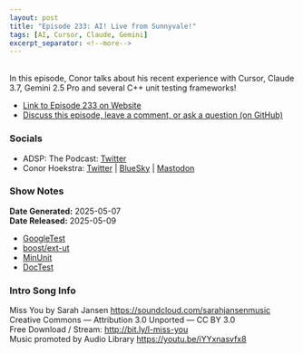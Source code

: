 ```yaml
---
layout: post
title: "Episode 233: AI! Live from Sunnyvale!"
tags: [AI, Cursor, Claude, Gemini]
excerpt_separator: <!--more-->
---
```


<div id="buzzsprout-player-17125142"></div><script src="https://www.buzzsprout.com/1501960/episodes/17125142-episode-233-ai-live-from-sunnyvale.js?container_id=buzzsprout-player-17125142&player=small" type="text/javascript" charset="utf-8"></script>

<br>In this episode, Conor talks about his recent experience with Cursor, Claude 3.7, Gemini 2.5 Pro and several C++ unit testing frameworks!

<!--more-->

* [Link to Episode 233 on Website](https://adspthepodcast.com/2025/05/09/Episode-233.html)
* [Discuss this episode, leave a comment, or ask a question (on GitHub)](https://github.com/codereport/adsp2/discussions/132)

### Socials
 
* ADSP: The Podcast: [Twitter](https://twitter.com/adspthepodcast)
* Conor Hoekstra: [Twitter](https://twitter.com/code_report) \| [BlueSky](https://bsky.app/profile/codereport.bsky.social) \| [Mastodon](https://mastodon.social/@code_report)

### Show Notes

**Date Generated:** 2025-05-07 <br>
**Date Released:** 2025-05-09

* [GoogleTest](https://github.com/google/googletest)
* [boost/ext-ut](https://github.com/boost-ext/ut)
* [MinUnit](https://github.com/siu/minunit)
* [DocTest](https://github.com/onqtam/doctest)

### Intro Song Info
 
Miss You by Sarah Jansen https://soundcloud.com/sarahjansenmusic<br>
Creative Commons — Attribution 3.0 Unported — CC BY 3.0<br>
Free Download / Stream: http://bit.ly/l-miss-you<br>
Music promoted by Audio Library https://youtu.be/iYYxnasvfx8<br>
